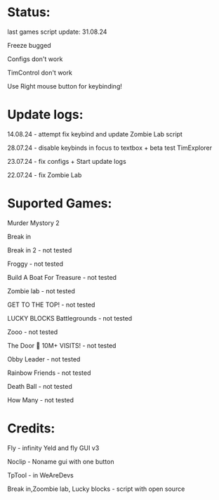 # Status:
last games script update: 31.08.24

Freeze bugged

Configs don't work

TimControl don't work

Use Right mouse button for keybinding! 

# Update logs:
14.08.24 - attempt fix keybind and update Zombie Lab script

28.07.24 - disable keybinds in focus to textbox + beta test TimExplorer

23.07.24 - fix configs + Start update logs

22.07.24 - fix Zombie Lab

# Suported Games:
Murder Mystory 2

Break in 

Break in 2 - not tested

Froggy - not tested

Build A Boat For Treasure - not tested

Zombie lab - not tested

GET TO THE TOP! - not tested

LUCKY BLOCKS Battlegrounds - not tested

Zooo - not tested

The Door 🚪 10M+ VISITS! - not tested

Obby Leader - not tested

Rainbow Friends - not tested

Death Ball - not tested

How Many - not tested

# Credits:

Fly - infinity Yeld and fly GUI v3

Noclip - Noname gui with one button

TpTool - in WeAreDevs

Break in,Zoombie lab, Lucky blocks - script with open source
